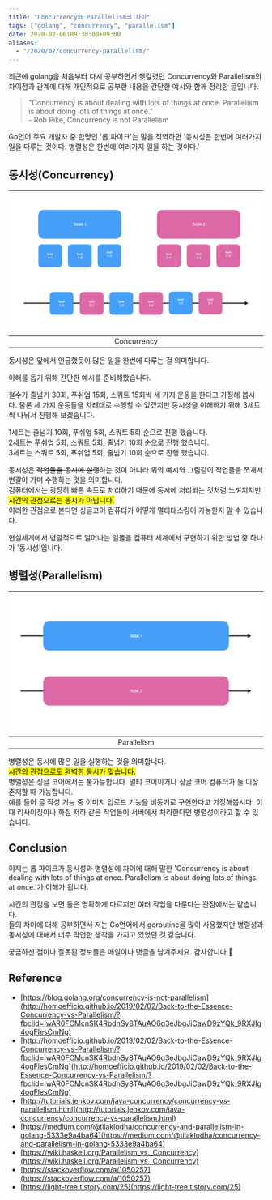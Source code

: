 ```yaml
---
title: "Concurrency와 Parallelism의 차이"
tags: ["golang", "concurrency", "parallelism"]
date: 2020-02-06T09:30:00+09:00
aliases:
  - "/2020/02/concurrency-parallelism/"
---
```


최근에 golang을 처음부터 다시 공부하면서 헷갈렸던 Concurrency와 Parallelism의 차이점과 관계에 대해 개인적으로 공부한 내용을 간단한 예시와 함께 정리한 글입니다.

<!-- more -->

> "Concurrency is about dealing with lots of things at once. Parallelism is about doing lots of things at once."  
> \- Rob Pike, Concurrency is not Parallelism

Go언어 주요 개발자 중 한명인 '롭 파이크'는 말을 직역하면 '동시성은 한번에 여러가지 일을 다루는 것이다. 병렬성은 한번에 여러가지 일을 하는 것이다.'  

## 동시성(Concurrency)

| ![concurrency](/images/2020-02-06-concurrency-parallelism/concurrency.jpeg) |
| :--: |
| Concurrency |

동시성은 앞에서 언급했듯이 많은 일을 한번에 다루는 걸 의미합니다.  
  
이해를 돕기 위해 간단한 예시를 준비해봤습니다.
  
철수가 줄넘기 30회, 푸쉬업 15회, 스쿼트 15회씩 세 가지 운동을 한다고 가정해 봅시다.
물론 세 가지 운동들을 차례대로 수행할 수 있겠지만 동시성을 이해하기 위해 3세트씩 나눠서 진행해 보겠습니다.
  
1세트는 줄넘기 10회, 푸쉬업 5회, 스쿼트 5회 순으로 진행 했습니다.   
2세트는 푸쉬업 5회, 스쿼트 5회, 줄넘기 10회 순으로 진행 했습니다.  
3세트는 스쿼트 5회, 푸쉬업 5회, 줄넘기 10회 순으로 진행 했습니다.  

동시성은 ~~작업들을 동시에 실행~~하는 것이 아니라 위의 예시와 그림같이 작업들을 쪼개서 번갈아 가며 수행하는 것을 의미합니다.  
컴퓨터에서는 굉장히 빠른 속도로 처리하기 때문에 동시에 처리되는 것처럼 느껴지지만 <mark>시간의 관점으로는 동시가 아닙니다.</mark>  
이러한 관점으로 본다면 싱글코어 컴퓨터가 어떻게 멀티태스킹이 가능한지 알 수 있습니다.  
  
현실세계에서 병렬적으로 일어나는 일들을 컴퓨터 세계에서 구현하기 위한 방법 중 하나가 '동시성'입니다.

## 병렬성(Parallelism)

| ![parallelism](/images/2020-02-06-concurrency-parallelism/parallelism.jpeg) |
| :--: |
| Parallelism |

병렬성은 동시에 많은 일을 실행하는 것을 의미합니다.  
<mark>시간의 관점으로도 완벽한 동시가 맞습니다.</mark>  
병렬성은 싱글 코어에서는 불가능합니다. 멀티 코어이거나 싱글 코어 컴퓨터가 둘 이상 존재할 때 가능합니다.  
예를 들어 글 작성 기능 중 이미지 업로드 기능을 비동기로 구현한다고 가정해봅시다. 이때 리사이징이나 화질 저하 같은 작업들이 서버에서 처리한다면 병렬성이라고 할 수 있습니다. 

## Conclusion

이제는 롭 파이크가 동시성과 병렬성에 차이에 대해 말한 'Concurrency is about dealing with lots of things at once. Parallelism is about doing lots of things at once.'가 이해가 됩니다.

시간의 관점을 보면 둘은 명확하게 다르지만 여러 작업을 다룬다는 관점에서는 같습니다.  
둘의 차이에 대해 공부하면서 저는 Go언어에서 goroutine을 많이 사용했지만 병렬성과 동시성에 대해서 너무 막연한 생각을 가지고 있었던 것 같습니다.  

궁금하신 점이나 잘못된 정보들은 메일이나 댓글을 남겨주세요. 
감사합니다.🙏

## Reference
 - [https://blog.golang.org/concurrency-is-not-parallelism](http://homoefficio.github.io/2019/02/02/Back-to-the-Essence-Concurrency-vs-Parallelism/?fbclid=IwAR0FCMcnSK4RbdnSy8TAuAO6q3eJbgJiCawD9zYQk_9RXJIg4ogFlesCmNg)
 - [http://homoefficio.github.io/2019/02/02/Back-to-the-Essence-Concurrency-vs-Parallelism/?fbclid=IwAR0FCMcnSK4RbdnSy8TAuAO6q3eJbgJiCawD9zYQk_9RXJIg4ogFlesCmNg](http://homoefficio.github.io/2019/02/02/Back-to-the-Essence-Concurrency-vs-Parallelism/?fbclid=IwAR0FCMcnSK4RbdnSy8TAuAO6q3eJbgJiCawD9zYQk_9RXJIg4ogFlesCmNg)
 - [http://tutorials.jenkov.com/java-concurrency/concurrency-vs-parallelism.html](http://tutorials.jenkov.com/java-concurrency/concurrency-vs-parallelism.html)
 - [https://medium.com/@tilaklodha/concurrency-and-parallelism-in-golang-5333e9a4ba64](https://medium.com/@tilaklodha/concurrency-and-parallelism-in-golang-5333e9a4ba64)
 - [https://wiki.haskell.org/Parallelism_vs._Concurrency](https://wiki.haskell.org/Parallelism_vs._Concurrency)
 - [https://stackoverflow.com/a/1050257](https://stackoverflow.com/a/1050257)
 - [https://light-tree.tistory.com/25](https://light-tree.tistory.com/25)